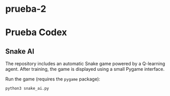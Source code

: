 # prueba-2
# Prueba Codex

## Snake AI

The repository includes an automatic Snake game powered by a Q-learning
agent. After training, the game is displayed using a small Pygame
interface.

Run the game (requires the `pygame` package):

```bash
python3 snake_ai.py
```
